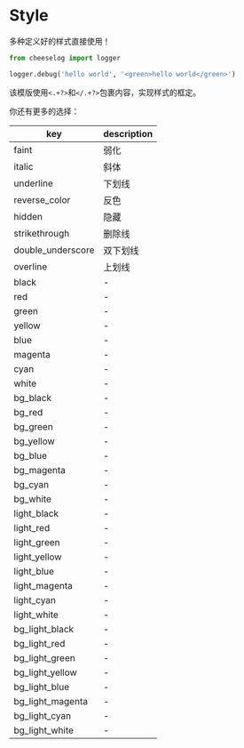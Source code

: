 # **Style**

多种定义好的样式直接使用！

```python
from cheeselog import logger

logger.debug('hello world', '<green>hello world</green>')
```

该模版使用`<.+?>`和`</.+?>`包裹内容，实现样式的框定。

你还有更多的选择：

| key | description |
| - | - |
| faint | 弱化 |
| italic | 斜体 |
| underline | 下划线 |
| reverse_color | 反色 |
| hidden | 隐藏 |
| strikethrough | 删除线 |
| double_underscore | 双下划线 |
| overline | 上划线 |
| black | - |
| red | - |
| green | - |
| yellow | - |
| blue | - |
| magenta | - |
| cyan | - |
| white | - |
| bg_black | - |
| bg_red | - |
| bg_green | - |
| bg_yellow | - |
| bg_blue | - |
| bg_magenta | - |
| bg_cyan | - |
| bg_white | - |
| light_black | - |
| light_red | - |
| light_green | - |
| light_yellow | - |
| light_blue | - |
| light_magenta | - |
| light_cyan | - |
| light_white | - |
| bg_light_black | - |
| bg_light_red | - |
| bg_light_green | - |
| bg_light_yellow | - |
| bg_light_blue | - |
| bg_light_magenta | - |
| bg_light_cyan | - |
| bg_light_white | - |
